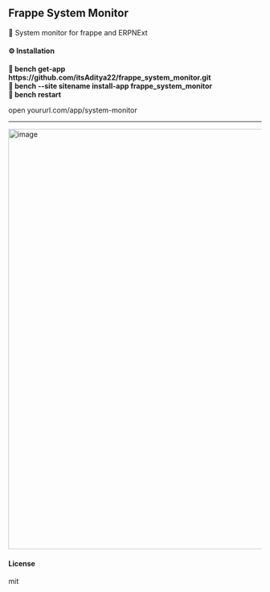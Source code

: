 ## Frappe System Monitor

🚀 System monitor for frappe and ERPNExt

<h4><B>⚙️ Installation</B></h4>
<B>📌 bench get-app https://github.com/itsAditya22/frappe_system_monitor.git</B><br>
<B>📌 bench --site sitename install-app frappe_system_monitor</B><br>
<B>📌 bench restart</B><br>

open yoururl.com/app/system-monitor

----------------------------------------------------------------------------------------------------------------------------------

<img width="1713" height="836" alt="image" src="https://github.com/user-attachments/assets/f0e61dca-799b-43a6-9b5c-54aef297f1f8" />


#### License

mit

